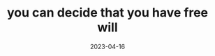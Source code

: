 ---
title: "you can decide that you have free will"
date: 2023-04-16
related:
  - you-can-decide-that-you-have-free-will.m4a
tags:
  - free will
  - fragment
---